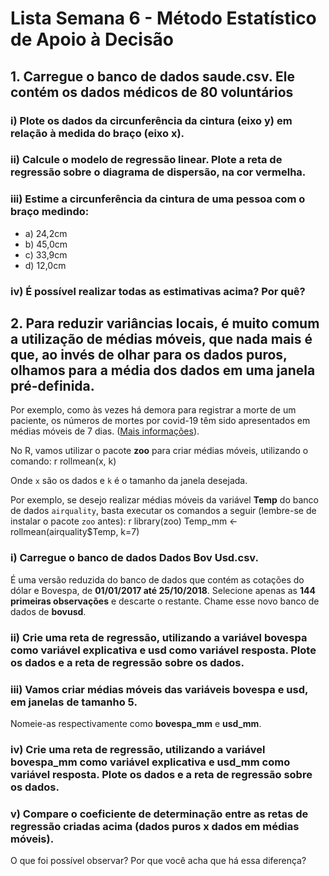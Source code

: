 # Lista Semana 6 - Método Estatístico de Apoio à Decisão

## 1. Carregue o banco de dados saude.csv. Ele contém os dados médicos de 80 voluntários

### i) Plote os dados da circunferência da cintura (eixo y) em relação à medida do braço (eixo x).

### ii) Calcule o modelo de regressão linear. Plote a reta de regressão sobre o diagrama de dispersão, na cor vermelha.

### iii) Estime a circunferência da cintura de uma pessoa com o braço medindo:
- a) 24,2cm
- b) 45,0cm
- c) 33,9cm
- d) 12,0cm

### iv) É possível realizar todas as estimativas acima? Por quê?

## 2. Para reduzir variâncias locais, é muito comum a utilização de médias móveis, que nada mais é que, ao invés de olhar para os dados puros, olhamos para a média dos dados em uma janela pré-definida. 

Por exemplo, como às vezes há demora para registrar a morte de um paciente, os números de mortes por covid-19 têm sido apresentados em médias móveis de 7 dias. ([Mais informações](https://g1.globo.com/bemestar/coronavirus/noticia/2020/07/27/entenda-como-e-calculada-a-media-movel-e-a-variacao-dos-casos-e-mortes-por-covid-19.ghtml)).

No R, vamos utilizar o pacote **zoo** para criar médias móveis, utilizando o comando:
r
rollmean(x, k)

Onde `x` são os dados e `k` é o tamanho da janela desejada.  

Por exemplo, se desejo realizar médias móveis da variável **Temp** do banco de dados `airquality`, basta executar os comandos a seguir (lembre-se de instalar o pacote `zoo` antes):
r
library(zoo)
Temp_mm <- rollmean(airquality$Temp, k=7)


### i) Carregue o banco de dados Dados Bov Usd.csv.  
É uma versão reduzida do banco de dados que contém as cotações do dólar e Bovespa, de **01/01/2017 até 25/10/2018**. Selecione apenas as **144 primeiras observações** e descarte o restante. Chame esse novo banco de dados de **bovusd**.

### ii) Crie uma reta de regressão, utilizando a variável **bovespa** como variável explicativa e **usd** como variável resposta. Plote os dados e a reta de regressão sobre os dados.

### iii) Vamos criar médias móveis das variáveis **bovespa** e **usd**, em janelas de tamanho 5.  
Nomeie-as respectivamente como **bovespa_mm** e **usd_mm**.

### iv) Crie uma reta de regressão, utilizando a variável **bovespa_mm** como variável explicativa e **usd_mm** como variável resposta. Plote os dados e a reta de regressão sobre os dados.

### v) Compare o coeficiente de determinação entre as retas de regressão criadas acima (**dados puros x dados em médias móveis**).  
O que foi possível observar? Por que você acha que há essa diferença?
